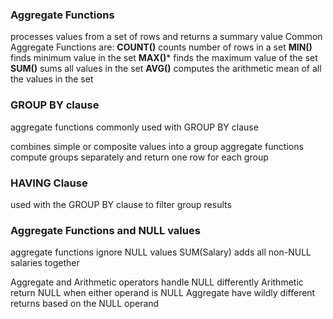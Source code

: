### Aggregate Functions 
processes values from a set of rows and returns a summary value 
Common Aggregate Functions are: 
**COUNT()**
	counts number of rows in a set 
**MIN()**
	finds minimum value in the set 
**MAX()***
	finds the maximum value of the set 
**SUM()**
	sums all values in the set 
**AVG()**
	computes the arithmetic mean of all the values in the set 

### GROUP BY clause 
aggregate functions commonly used with GROUP BY clause 

combines simple or composite values into a group 
aggregate functions compute groups separately and return one row for each group 

### HAVING Clause 
used with the GROUP BY clause to filter group results 

### Aggregate Functions and NULL values
aggregate functions ignore NULL values 
	SUM(Salary) adds all non-NULL salaries together

Aggregate and Arithmetic operators handle NULL differently 
	Arithmetic return NULL when either operand is NULL 
	Aggregate have wildly different returns based on the NULL operand 

